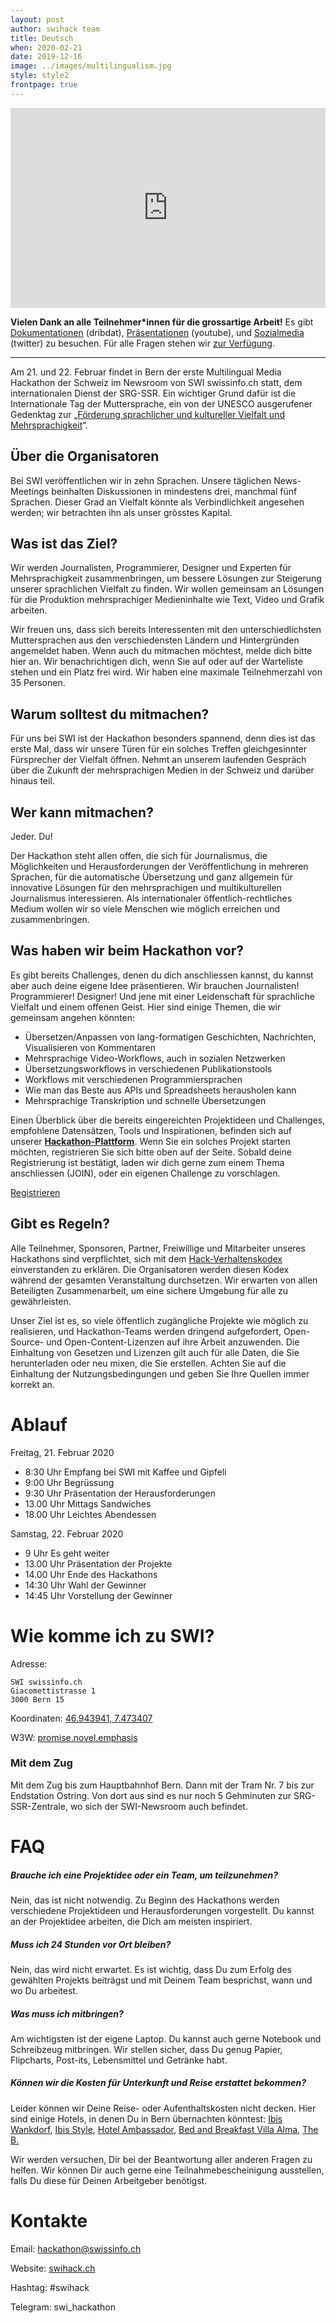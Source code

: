 ```yaml
---
layout: post
author: swihack team
title: Deutsch
when: 2020-02-21
date: 2019-12-16
image: ../images/multilingualism.jpg
style: style2
frontpage: true
---
```


<iframe src="https://db.schoolofdata.ch/event/4?embed=1" style="width:100%;height:320px;background:transparent;border:none;overflow:hidden" scrolling="no"></iframe>

**Vielen Dank an alle Teilnehmer*innen für die grossartige Arbeit!** Es gibt [Dokumentationen](https://db.schoolofdata.ch/event/4) (dribdat), [Präsentationen](https://youtu.be/8-FmarNlxgA) (youtube), und [Sozialmedia](https://twitter.com/hashtag/swihack) (twitter) zu besuchen. Für alle Fragen stehen wir [zur Verfügung](#Kontakte).

---

Am 21. und 22. Februar findet in Bern der erste Multilingual Media Hackathon der Schweiz im Newsroom von SWI swissinfo.ch statt, dem internationalen Dienst der SRG-SSR. Ein wichtiger Grund dafür ist die Internationale Tag der Muttersprache, ein von der UNESCO ausgerufener Gedenktag zur „[Förderung sprachlicher und kultureller Vielfalt und Mehrsprachigkeit]((https://de.wikipedia.org/wiki/Internationaler_Tag_der_Muttersprache))“.

## Über die Organisatoren

Bei SWI veröffentlichen wir in zehn Sprachen. Unsere täglichen News-Meetings beinhalten Diskussionen in mindestens drei, manchmal fünf Sprachen. Dieser Grad an Vielfalt könnte als Verbindlichkeit angesehen werden; wir betrachten ihn als unser grösstes Kapital.

## Was ist das Ziel?

Wir werden Journalisten, Programmierer, Designer und Experten für Mehrsprachigkeit zusammenbringen, um bessere Lösungen zur Steigerung unserer sprachlichen Vielfalt zu finden. Wir wollen gemeinsam an Lösungen für die Produktion mehrsprachiger Medieninhalte wie Text, Video und Grafik arbeiten.

Wir freuen uns, dass sich bereits Interessenten mit den unterschiedlichsten Muttersprachen aus den verschiedensten Ländern und Hintergründen angemeldet haben. Wenn auch du mitmachen möchtest, melde dich bitte hier an. Wir benachrichtigen dich, wenn Sie auf oder auf der Warteliste stehen und ein Platz frei wird. Wir haben eine maximale Teilnehmerzahl von 35 Personen.

## Warum solltest du mitmachen?

Für uns bei SWI ist der Hackathon besonders spannend, denn dies ist das erste Mal, dass wir unsere Türen für ein solches Treffen gleichgesinnter Fürsprecher der Vielfalt öffnen. Nehmt an unserem laufenden Gespräch über die Zukunft der mehrsprachigen Medien in der Schweiz und darüber hinaus teil.

## Wer kann mitmachen?

Jeder. Du!

Der Hackathon steht allen offen, die sich für Journalismus, die Möglichkeiten und Herausforderungen der Veröffentlichung in mehreren Sprachen, für die automatische Übersetzung und ganz allgemein für innovative Lösungen für den mehrsprachigen und multikulturellen Journalismus interessieren. Als internationaler öffentlich-rechtliches Medium wollen wir so viele Menschen wie möglich erreichen und zusammenbringen.

## Was haben wir beim Hackathon vor?

Es gibt bereits Challenges, denen du dich anschliessen kannst, du kannst aber auch deine eigene Idee präsentieren. Wir brauchen Journalisten! Programmierer! Designer! Und jene mit einer Leidenschaft für sprachliche Vielfalt und einem offenen Geist. Hier sind einige Themen, die wir gemeinsam angehen könnten:

- Übersetzen/Anpassen von lang-formatigen Geschichten, Nachrichten, Visualisieren von Kommentaren
- Mehrsprachige Video-Workflows, auch in sozialen Netzwerken
- Übersetzungsworkflows in verschiedenen Publikationstools
- Workflows mit verschiedenen Programmiersprachen
- Wie man das Beste aus APIs und Spreadsheets herausholen kann
- Mehrsprachige Transkription und schnelle Übersetzungen

Einen Überblick über die bereits eingereichten Projektideen und Challenges, empfohlene Datensätzen, Tools und Inspirationen, befinden sich auf unserer **[Hackathon-Plattform](https://db.schoolofdata.ch/event/4)**. Wenn Sie ein solches Projekt starten möchten, registrieren Sie sich bitte oben auf der Seite. Sobald deine Registrierung ist bestätigt, laden wir dich gerne zum einem Thema anschliessen (JOIN), oder ein eigenen Challenge zu vorschlagen.

<a href="https://swissinfo.typeform.com/to/dNwwCQ" class="button">Registrieren</a>

## Gibt es Regeln?

Alle Teilnehmer, Sponsoren, Partner, Freiwillige und Mitarbeiter unseres Hackathons sind verpflichtet, sich mit dem [Hack-Verhaltenskodex](https://hackcodeofconduct.org/) einverstanden zu erklären. Die Organisatoren werden diesen Kodex während der gesamten Veranstaltung durchsetzen. Wir erwarten von allen Beteiligten Zusammenarbeit, um eine sichere Umgebung für alle zu gewährleisten.

Unser Ziel ist es, so viele öffentlich zugängliche Projekte wie möglich zu realisieren, und Hackathon-Teams werden dringend aufgefordert, Open-Source- und Open-Content-Lizenzen auf ihre Arbeit anzuwenden. Die Einhaltung von Gesetzen und Lizenzen gilt auch für alle Daten, die Sie herunterladen oder neu mixen, die Sie erstellen. Achten Sie auf die Einhaltung der Nutzungsbedingungen und geben Sie Ihre Quellen immer korrekt an.

# Ablauf

Freitag, 21. Februar 2020

- 8:30 Uhr Empfang bei SWI mit Kaffee und Gipfeli  
- 9:00 Uhr Begrüssung  
- 9:30 Uhr Präsentation der Herausforderungen  
- 13.00 Uhr Mittags Sandwiches  
- 18.00 Uhr Leichtes Abendessen  

Samstag, 22. Februar 2020

- 9 Uhr Es geht weiter
- 13.00 Uhr Präsentation der Projekte
- 14.00 Uhr Ende des Hackathons
- 14:30 Uhr Wahl der Gewinner
- 14:45 Uhr Vorstellung der Gewinner

# Wie komme ich zu SWI?

Adresse:
```
SWI swissinfo.ch
Giacomettistrasse 1
3000 Bern 15
```

Koordinaten: [46.943941, 7.473407](https://goo.gl/maps/vxgdVVXrPjxwvVNf6)

W3W: [promise.novel.emphasis](https://w3w.co/promise.novel.emphasis)

### Mit dem Zug

Mit dem Zug bis zum Hauptbahnhof Bern. Dann mit der Tram Nr. 7 bis zur Endstation Ostring. Von dort aus sind es nur noch 5 Gehminuten zur SRG-SSR-Zentrale, wo sich der SWI-Newsroom auch befindet.

# FAQ

##### Brauche ich eine Projektidee oder ein Team, um teilzunehmen?

Nein, das ist nicht notwendig. Zu Beginn des Hackathons werden verschiedene Projektideen und Herausforderungen vorgestellt. Du kannst an der Projektidee arbeiten, die Dich am meisten inspiriert.

##### Muss ich 24 Stunden vor Ort bleiben?

Nein, das wird nicht erwartet. Es ist wichtig, dass Du zum Erfolg des gewählten Projekts beiträgst und mit Deinem Team besprichst, wann und wo Du arbeitest.

##### Was muss ich mitbringen?

Am wichtigsten ist der eigene Laptop. Du kannst auch gerne Notebook und Schreibzeug mitbringen. Wir stellen sicher, dass Du genug Papier, Flipcharts, Post-its, Lebensmittel und Getränke habt.

##### Können wir die Kosten für Unterkunft und Reise erstattet bekommen?

Leider können wir Deine Reise- oder Aufenthaltskosten nicht decken. Hier sind einige Hotels, in denen Du in Bern übernachten könntest: [Ibis Wankdorf](https://all.accor.com/hotel/5007/index.de.shtml?dateIn=&nights=&compositions=1&stayplus=false#origin=ibis), [Ibis Style](https://all.accor.com/ssr/app/ibis/hotels/bern-switzerland/ase-ibs/index.de.shtml?compositions=1&stayplus=false&order_hotels_by=RECOMMENDATION&utm_term=mar&gclid=Cj0KCQiA89zvBRDoARIsAOIePbDEGjRJAWw7bq793qz0a8RknzbZyL0qPlyXEXGoRnSw9xQ3raqIocQaAsrUEALw_wcB&utm_campaign=ppc-ibs-mar-goo-ch-de-ch-exa-sear-bp&utm_medium=cpc&utm_source=google&utm_content=ch-de-CH-V0398), [Hotel Ambassador](https://www.guestreservations.com/hotel-ambassador/booking?gclid=Cj0KCQiA89zvBRDoARIsAOIePbDKtfrdwYBWtwCqBmowk2oE8P9vi6A4V_P8-0pf_wC_pJrk3vfH5Q0aAkMkEALw_wcB), [Bed and Breakfast Villa Alma](http://bed-breakfast-villa-alma.bern-hotel.com/de/), [The B.](https://www.theb.ch/)

Wir werden versuchen, Dir bei der Beantwortung aller anderen Fragen zu helfen. Wir können Dir auch gerne eine Teilnahmebescheinigung ausstellen, falls Du diese für Deinen Arbeitgeber benötigst.

# Kontakte

Email: [hackathon@swissinfo.ch](mailto:hackathon@swissinfo.ch)

Website: [swihack.ch](http://swihack.ch)

Hashtag: #swihack

Telegram: swi_hackathon
